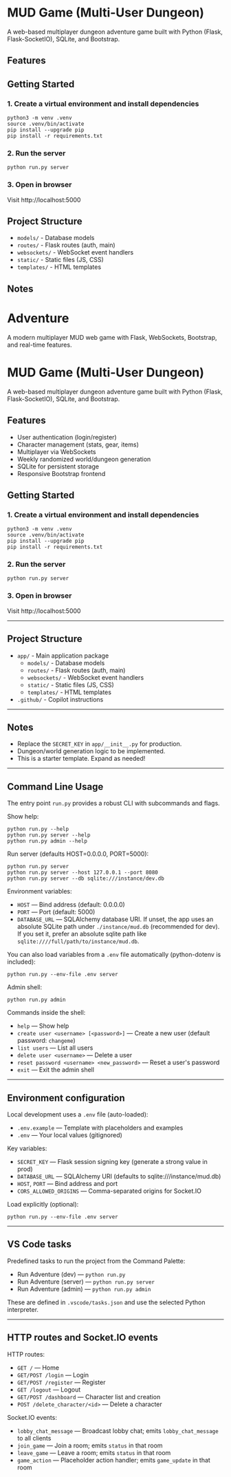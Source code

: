 # MUD Game (Multi-User Dungeon)

A web-based multiplayer dungeon adventure game built with Python (Flask, Flask-SocketIO), SQLite, and Bootstrap.

## Features

## Getting Started

### 1. Create a virtual environment and install dependencies
```
python3 -m venv .venv
source .venv/bin/activate
pip install --upgrade pip
pip install -r requirements.txt
```

### 2. Run the server
```
python run.py server
```

### 3. Open in browser
Visit http://localhost:5000


## Project Structure
  - `models/` - Database models
  - `routes/` - Flask routes (auth, main)
  - `websockets/` - WebSocket event handlers
  - `static/` - Static files (JS, CSS)
  - `templates/` - HTML templates


## Notes
# Adventure
A modern multiplayer MUD web game with Flask, WebSockets, Bootstrap, and real-time features.

# MUD Game (Multi-User Dungeon)

A web-based multiplayer dungeon adventure game built with Python (Flask, Flask-SocketIO), SQLite, and Bootstrap.

## Features
- User authentication (login/register)
- Character management (stats, gear, items)
- Multiplayer via WebSockets
- Weekly randomized world/dungeon generation
- SQLite for persistent storage
- Responsive Bootstrap frontend

## Getting Started

### 1. Create a virtual environment and install dependencies
```
python3 -m venv .venv
source .venv/bin/activate
pip install --upgrade pip
pip install -r requirements.txt
```

### 2. Run the server
```
python run.py server
```

### 3. Open in browser
Visit http://localhost:5000

---

## Project Structure
- `app/` - Main application package
  - `models/` - Database models
  - `routes/` - Flask routes (auth, main)
  - `websockets/` - WebSocket event handlers
  - `static/` - Static files (JS, CSS)
  - `templates/` - HTML templates
- `.github/` - Copilot instructions

---

## Notes
- Replace the `SECRET_KEY` in `app/__init__.py` for production.
- Dungeon/world generation logic to be implemented.
- This is a starter template. Expand as needed!

---

## Command Line Usage

The entry point `run.py` provides a robust CLI with subcommands and flags.

Show help:
```
python run.py --help
python run.py server --help
python run.py admin --help
```

Run server (defaults HOST=0.0.0.0, PORT=5000):
```
python run.py server
python run.py server --host 127.0.0.1 --port 8080
python run.py server --db sqlite:///instance/dev.db
```

Environment variables:
- `HOST` — Bind address (default: 0.0.0.0)
- `PORT` — Port (default: 5000)
- `DATABASE_URL` — SQLAlchemy database URI. If unset, the app uses an absolute
  SQLite path under `./instance/mud.db` (recommended for dev). If you set it,
  prefer an absolute sqlite path like `sqlite:////full/path/to/instance/mud.db`.

You can also load variables from a `.env` file automatically (python-dotenv is included):
```
python run.py --env-file .env server
```

Admin shell:
```
python run.py admin
```
Commands inside the shell:
- `help` — Show help
- `create user <username> [<password>]` — Create a new user (default password: `changeme`)
- `list users` — List all users
- `delete user <username>` — Delete a user
- `reset password <username> <new_password>` — Reset a user's password
- `exit` — Exit the admin shell

---

## Environment configuration

Local development uses a `.env` file (auto-loaded):

- `.env.example` — Template with placeholders and examples
- `.env` — Your local values (gitignored)

Key variables:
- `SECRET_KEY` — Flask session signing key (generate a strong value in prod)
- `DATABASE_URL` — SQLAlchemy URI (defaults to sqlite:///instance/mud.db)
- `HOST`, `PORT` — Bind address and port
- `CORS_ALLOWED_ORIGINS` — Comma-separated origins for Socket.IO

Load explicitly (optional):
```
python run.py --env-file .env server
```

---

## VS Code tasks

Predefined tasks to run the project from the Command Palette:

- Run Adventure (dev) — `python run.py`
- Run Adventure (server) — `python run.py server`
- Run Adventure (admin) — `python run.py admin`

These are defined in `.vscode/tasks.json` and use the selected Python interpreter.

---

## HTTP routes and Socket.IO events

HTTP routes:
- `GET /` — Home
- `GET/POST /login` — Login
- `GET/POST /register` — Register
- `GET /logout` — Logout
- `GET/POST /dashboard` — Character list and creation
- `POST /delete_character/<id>` — Delete a character

Socket.IO events:
- `lobby_chat_message` — Broadcast lobby chat; emits `lobby_chat_message` to all clients
- `join_game` — Join a room; emits `status` in that room
- `leave_game` — Leave a room; emits `status` in that room
- `game_action` — Placeholder action handler; emits `game_update` in that room
